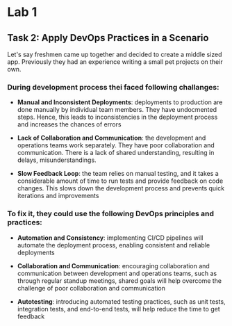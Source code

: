 # Lab 1

## Task 2: Apply DevOps Practices in a Scenario

Let's say freshmen came up together and decided to create a middle sized app. Previously they had an experience writing a small pet projects on their own. 

### During development process thei faced following challanges:

- **Manual and Inconsistent Deployments**: deployments to production are done manually by individual team members. They have undocmented steps. Hence, this leads to inconsistencies in the deployment process and increases the chances of errors

- **Lack of Collaboration and Communication**: the development and operations teams work separately. They have poor collaboration and communication. There is a lack of shared understanding, resulting in delays, misunderstandings.

- **Slow Feedback Loop**: the team relies on manual testing, and it takes a considerable amount of time to run tests and provide feedback on code changes. This slows down the development process and prevents quick iterations and improvements


### To fix it, they could use the following DevOps principles and practices:

- **Automation and Consistency**: implementing CI/CD pipelines will automate the deployment process, enabling consistent and reliable deployments

- **Collaboration and Communication**: encouraging collaboration and communication between development and operations teams, such as through regular standup meetings, shared goals will help overcome the challenge of poor collaboration and communication

- **Autotesting**: introducing automated testing practices, such as unit tests, integration tests, and end-to-end tests, will help reduce the time to get feedback




